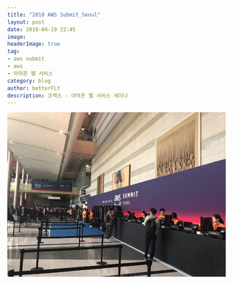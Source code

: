```yaml
---
title: "2018 AWS Submit_Seoul"
layout: post
date: 2018-04-19 22:45
image: 
headerImage: true
tag:
- aws submit
- aws
- 아마존 웹 서비스
category: blog
author: betterFLY
description: 코엑스 - 아마존 웹 서비스 세미나
---
```


![AWS](/assets/images/180419/aws_enterance.jpeg)